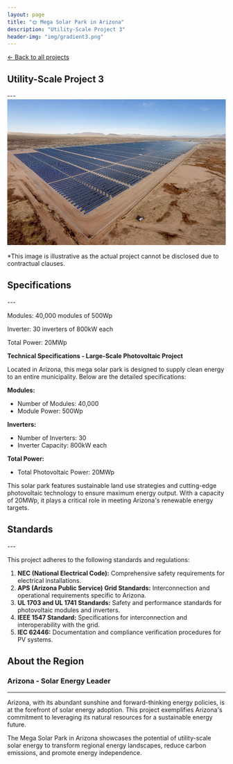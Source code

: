 ```yaml
---
layout: page
title: "🌞 Mega Solar Park in Arizona"
description: "Utility-Scale Project 3"
header-img: "img/gradient3.png"
---
```


[← Back to all projects](https://laisdallemulle.github.io/projects/)

<h2>Utility-Scale Project 3</h2>
---
<div class="container">
    <div class="row">
      <div class="col-md-8">
        <img src="https://raw.githubusercontent.com/laisdallemulle/laisdallemulle.github.io/main/img/Avalon-Solar-II.jpg" 
             alt="Illustrative Image of a Solar Project" 
             class="img-fluid">
        <p class="text-muted text-center mt-2">*This image is illustrative as the actual project cannot be disclosed due to contractual clauses.</p>
      </div>
    </div>
</div>

<h2>Specifications</h2>
---

Modules: 40,000 modules of 500Wp

Inverter: 30 inverters of 800kW each

Total Power: 20MWp

**Technical Specifications - Large-Scale Photovoltaic Project**

Located in Arizona, this mega solar park is designed to supply clean energy to an entire municipality. Below are the detailed specifications:

**Modules:**
- Number of Modules: 40,000
- Module Power: 500Wp

**Inverters:**
- Number of Inverters: 30
- Inverter Capacity: 800kW each

**Total Power:**
- Total Photovoltaic Power: 20MWp

This solar park features sustainable land use strategies and cutting-edge photovoltaic technology to ensure maximum energy output. With a capacity of 20MWp, it plays a critical role in meeting Arizona's renewable energy targets.

<h2>Standards</h2>
---

This project adheres to the following standards and regulations:
1. **NEC (National Electrical Code):** Comprehensive safety requirements for electrical installations.
2. **APS (Arizona Public Service) Grid Standards:** Interconnection and operational requirements specific to Arizona.
3. **UL 1703 and UL 1741 Standards:** Safety and performance standards for photovoltaic modules and inverters.
4. **IEEE 1547 Standard:** Specifications for interconnection and interoperability with the grid.
5. **IEC 62446:** Documentation and compliance verification procedures for PV systems.

<h2>About the Region</h2>

### Arizona - Solar Energy Leader

---

Arizona, with its abundant sunshine and forward-thinking energy policies, is at the forefront of solar energy adoption. This project exemplifies Arizona's commitment to leveraging its natural resources for a sustainable energy future.

The Mega Solar Park in Arizona showcases the potential of utility-scale solar energy to transform regional energy landscapes, reduce carbon emissions, and promote energy independence.

